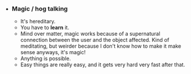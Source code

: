 - ### Magic / hog talking
	- It's hereditary.
	- You have to **learn** it.
	- Mind over matter, magic works because of a supernatural connection between the user and the object affected. Kind of meditating, but weirder because I don't know how to make it make sense anyways, it's magic!
	- Anything is possible.
	- Easy things are really easy, and it gets very hard very fast after that.